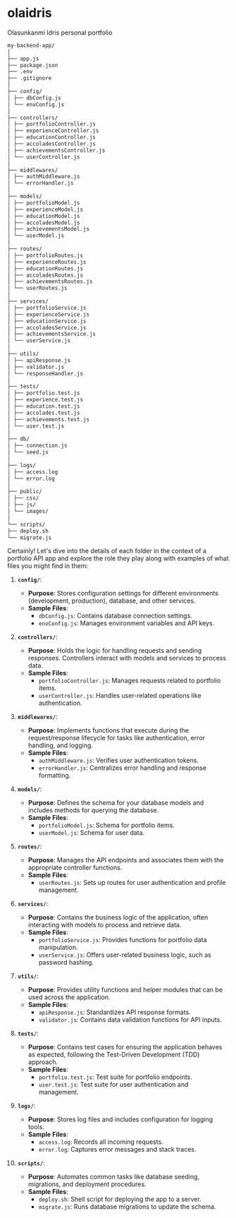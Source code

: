 # olaidris

Olasunkanmi Idris personal portfolio

```markdown
my-backend-app/
│
├── app.js
├── package.json
├── .env
├── .gitignore
│
├── config/
│ ├── dbConfig.js
│ └── envConfig.js
│
├── controllers/
│ ├── portfolioController.js
│ ├── experienceController.js
│ ├── educationController.js
│ ├── accoladesController.js
│ ├── achievementsController.js
│ └── userController.js
│
├── middlewares/
│ ├── authMiddleware.js
│ └── errorHandler.js
│
├── models/
│ ├── portfolioModel.js
│ ├── experienceModel.js
│ ├── educationModel.js
│ ├── accoladesModel.js
│ ├── achievementsModel.js
│ └── userModel.js
│
├── routes/
│ ├── portfolioRoutes.js
│ ├── experienceRoutes.js
│ ├── educationRoutes.js
│ ├── accoladesRoutes.js
│ ├── achievementsRoutes.js
│ └── userRoutes.js
│
├── services/
│ ├── portfolioService.js
│ ├── experienceService.js
│ ├── educationService.js
│ ├── accoladesService.js
│ ├── achievementsService.js
│ └── userService.js
│
├── utils/
│ ├── apiResponse.js
│ ├── validator.js
│ └── responseHandler.js
│
├── tests/
│ ├── portfolio.test.js
│ ├── experience.test.js
│ ├── education.test.js
│ ├── accolades.test.js
│ ├── achievements.test.js
│ └── user.test.js
│
├── db/
│ ├── connection.js
│ └── seed.js
│
├── logs/
│ ├── access.log
│ └── error.log
│
├── public/
│ ├── css/
│ ├── js/
│ └── images/
│
└── scripts/
├── deploy.sh
└── migrate.js
```

Certainly! Let's dive into the details of each folder in the context of a portfolio API app and explore the role they play along with examples of what files you might find in them:

1. **`config/`**:

   - **Purpose**: Stores configuration settings for different environments (development, production), database, and other services.
   - **Sample Files**:
     - `dbConfig.js`: Contains database connection settings.
     - `envConfig.js`: Manages environment variables and API keys.

2. **`controllers/`**:

   - **Purpose**: Holds the logic for handling requests and sending responses. Controllers interact with models and services to process data.
   - **Sample Files**:
     - `portfolioController.js`: Manages requests related to portfolio items.
     - `userController.js`: Handles user-related operations like authentication.

3. **`middlewares/`**:

   - **Purpose**: Implements functions that execute during the request/response lifecycle for tasks like authentication, error handling, and logging.
   - **Sample Files**:
     - `authMiddleware.js`: Verifies user authentication tokens.
     - `errorHandler.js`: Centralizes error handling and response formatting.

4. **`models/`**:

   - **Purpose**: Defines the schema for your database models and includes methods for querying the database.
   - **Sample Files**:
     - `portfolioModel.js`: Schema for portfolio items.
     - `userModel.js`: Schema for user data.

5. **`routes/`**:

   - **Purpose**: Manages the API endpoints and associates them with the appropriate controller functions.
   - **Sample Files**:
     - `userRoutes.js`: Sets up routes for user authentication and profile management.

6. **`services/`**:

   - **Purpose**: Contains the business logic of the application, often interacting with models to process and retrieve data.
   - **Sample Files**:
     - `portfolioService.js`: Provides functions for portfolio data manipulation.
     - `userService.js`: Offers user-related business logic, such as password hashing.

7. **`utils/`**:

   - **Purpose**: Provides utility functions and helper modules that can be used across the application.
   - **Sample Files**:
     - `apiResponse.js`: Standardizes API response formats.
     - `validator.js`: Contains data validation functions for API inputs.

8. **`tests/`**:

   - **Purpose**: Contains test cases for ensuring the application behaves as expected, following the Test-Driven Development (TDD) approach.
   - **Sample Files**:
     - `portfolio.test.js`: Test suite for portfolio endpoints.
     - `user.test.js`: Test suite for user authentication and management.

9. **`logs/`**:

   - **Purpose**: Stores log files and includes configuration for logging tools.
   - **Sample Files**:
     - `access.log`: Records all incoming requests.
     - `error.log`: Captures error messages and stack traces.

10. **`scripts/`**:
    - **Purpose**: Automates common tasks like database seeding, migrations, and deployment procedures.
    - **Sample Files**:
      - `deploy.sh`: Shell script for deploying the app to a server.
      - `migrate.js`: Runs database migrations to update the schema.
